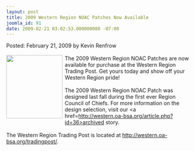 ```yaml
---
layout: post
title: 2009 Western Region NOAC Patches Now Available
joomla_id: 91
date: 2009-02-21 03:02:53.000000000 -07:00
---
```

Posted: February 21, 2009 by Kevin Renfrow<br/><br/>
<img src=http://www.western.oa-bsa.org/images/2009wrnoacpatch.jpg width=150 height=168 align=left style=padding-right:3px;padding-bottom:3px>
The 2009 Western Region NOAC Patches are now available for purchase at the Western Region Trading Post. Get yours today and show off your Western Region pride!
<br/><br/>
The 2009 Western Region NOAC Patch was designed last fall during the first ever Region Council of Chiefs. For more information on the design selection, visit our <a href=http://western.oa-bsa.org/article.php?id=36>archived story</a>.
<br/><br/>
The Western Region Trading Post is located at <a href=http://western.oa-bsa.org/tradingpost/>http://western.oa-bsa.org/tradingpost/</a>.
